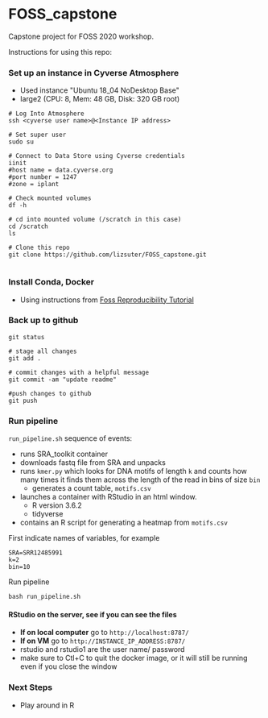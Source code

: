 # FOSS_capstone
Capstone project for FOSS 2020 workshop.

Instructions for using this repo:


### Set up an instance in Cyverse Atmosphere
- Used instance "Ubuntu 18_04 NoDesktop Base"
- large2 (CPU: 8, Mem: 48 GB, Disk: 320 GB root)



```
# Log Into Atmosphere
ssh <cyverse user name>@<Instance IP address>

# Set super user
sudo su

# Connect to Data Store using Cyverse credentials
iinit
#host name = data.cyverse.org
#port number = 1247
#zone = iplant

# Check mounted volumes
df -h 

# cd into mounted volume (/scratch in this case)
cd /scratch
ls

# Clone this repo
git clone https://github.com/lizsuter/FOSS_capstone.git


```

### Install Conda, Docker 
- Using instructions from [Foss Reproducibility Tutorial](https://learning.cyverse.org/projects/cyverse-cyverse-reproducbility-tutorial/en/latest/step2.html#install-conda)

### Back up to github
```
git status

# stage all changes 
git add .

# commit changes with a helpful message
git commit -am "update readme"

#push changes to github
git push
```

### Run pipeline
`run_pipeline.sh` sequence of events:
- runs SRA_toolkit container
- downloads fastq file from SRA and unpacks
- runs `kmer.py` which looks for DNA motifs of length `k` and counts how many times it finds them across the length of the read in bins of size `bin`
	- generates a count table, `motifs.csv`
- launches a container with RStudio in an html window. 
	- R version 3.6.2
	- tidyverse
- contains an R script for generating a heatmap from `motifs.csv`


First indicate names of variables, for example
```
SRA=SRR12485991
k=2
bin=10
```

Run pipeline
```
bash run_pipeline.sh
```

#### RStudio on the server,  see if you can see the files
- **If on local computer** go to `http://localhost:8787/`  
- **If on VM** go to `http://INSTANCE_IP_ADDRESS:8787/`
- rstudio and rstudio1 are the user name/ password
- make sure to Ctl+C to quit the docker image, or it will still be running even if you close the window


### Next Steps
- Play around in R
